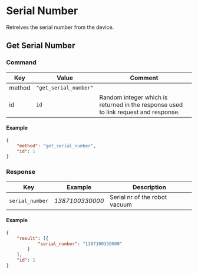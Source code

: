 # Serial Number

Retreives the serial number from the device.

## Get Serial Number

### Command

| Key    | Value                 | Comment                                                                             |
| ------ | --------------------- | ----------------------------------------------------------------------------------- |
| method | `"get_serial_number"` |                                                                                     |
| id     | `id`                  | Random integer which is returned in the response used to link request and response. |

#### Example

```json
{
    "method": "get_serial_number",
    "id": 1
}
```

### Response

| Key             | Example         | Description                   |
| --------------- | --------------- | ----------------------------- |
| `serial_number` | _1387100330000_ | Serial nr of the robot vacuum |

#### Example

```json
{
    "result": [{
            "serial_number": "1387100330000"
        }
    ],
    "id": 1
}
```
